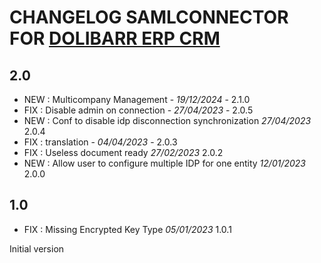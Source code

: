 # CHANGELOG SAMLCONNECTOR FOR [DOLIBARR ERP CRM](https://www.dolibarr.org)

## 2.0
- NEW : Multicompany Management - *19/12/2024* - 2.1.0
- FIX : Disable admin on connection - *27/04/2023* - 2.0.5
- NEW : Conf to disable idp disconnection synchronization *27/04/2023* 2.0.4
- FIX : translation - *04/04/2023* - 2.0.3
- FIX : Useless document ready *27/02/2023* 2.0.2
- NEW : Allow user to configure multiple IDP for one entity *12/01/2023* 2.0.0

## 1.0
- FIX : Missing Encrypted Key Type *05/01/2023* 1.0.1

Initial version
